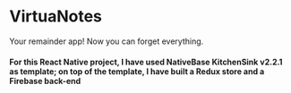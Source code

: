 # VirtuaNotes
Your remainder app! Now you can forget everything.

#### For this React Native project, I have used NativeBase KitchenSink v2.2.1 as template; on top of the template, I have built a Redux store and a Firebase back-end